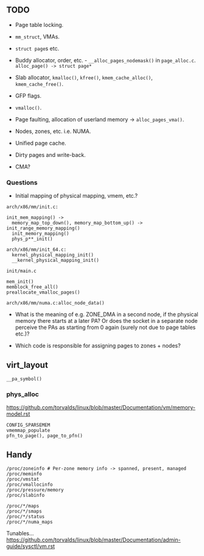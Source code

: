 ## TODO

* Page table locking.

* `mm_struct`, VMAs.

* `struct page`s etc.

* Buddy allocator, order, etc. - `__alloc_pages_nodemask()` in
  `page_alloc.c`. `alloc_page() -> struct page*`

* Slab allocator, `kmalloc()`, `kfree()`, `kmem_cache_alloc()`, `kmem_cache_free()`.

* GFP flags.

* `vmalloc()`.

* Page faulting, allocation of userland memory -> `alloc_pages_vma()`.

* Nodes, zones, etc. i.e. NUMA.

* Unified page cache.

* Dirty pages and write-back.

* CMA?

### Questions

* Initial mapping of physical mapping, vmem, etc.?

```
arch/x86/mm/init.c:

init_mem_mapping() ->
  memory_map_top_down(), memory_map_bottom_up() -> init_range_memory_mapping()
  init_memory_mapping()
  phys_p**_init()

arch/x86/mm/init_64.c:
  kernel_physical_mapping_init()
  __kernel_physical_mapping_init()

init/main.c

mem_init()
memblock_free_all()
preallocate_vmalloc_pages()

arch/x86/mm/numa.c:alloc_node_data()
```

* What is the meaning of e.g. ZONE_DMA in a second node, if the physical memory
  there starts at a later PA? Or does the socket in a separate node perceive the
  PAs as starting from 0 again (surely not due to page tables etc.)?

* Which code is responsible for assigning pages to zones + nodes?

## virt_layout

```
__pa_symbol()
```

### phys_alloc

https://github.com/torvalds/linux/blob/master/Documentation/vm/memory-model.rst

```
CONFIG_SPARSEMEM
vmemmap_populate
pfn_to_page(), page_to_pfn()
```

## Handy

```
/proc/zoneinfo # Per-zone memory info -> spanned, present, managed
/proc/meminfo
/proc/vmstat
/proc/vmallocinfo
/proc/pressure/memory
/proc/slabinfo

/proc/*/maps
/proc/*/smaps
/proc/*/status
/proc/*/numa_maps
```

Tunables... https://github.com/torvalds/linux/blob/master/Documentation/admin-guide/sysctl/vm.rst
